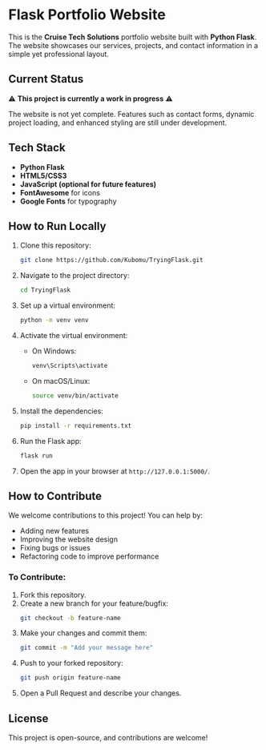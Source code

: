 # Flask Portfolio Website

This is the **Cruise Tech Solutions** portfolio website built with **Python Flask**. The website showcases our services, projects, and contact information in a simple yet professional layout.

## Current Status

⚠️ **This project is currently a work in progress** ⚠️

The website is not yet complete. Features such as contact forms, dynamic project loading, and enhanced styling are still under development.

## Tech Stack

- **Python Flask**
- **HTML5/CSS3**
- **JavaScript (optional for future features)**
- **FontAwesome** for icons
- **Google Fonts** for typography

## How to Run Locally

1. Clone this repository:

    ```bash
    git clone https://github.com/Kubomu/TryingFlask.git
    ```

2. Navigate to the project directory:

    ```bash
    cd TryingFlask
    ```

3. Set up a virtual environment:

    ```bash
    python -m venv venv
    ```

4. Activate the virtual environment:
    - On Windows:
        ```bash
        venv\Scripts\activate
        ```
    - On macOS/Linux:
        ```bash
        source venv/bin/activate
        ```

5. Install the dependencies:

    ```bash
    pip install -r requirements.txt
    ```

6. Run the Flask app:

    ```bash
    flask run
    ```

7. Open the app in your browser at `http://127.0.0.1:5000/`.

## How to Contribute

We welcome contributions to this project! You can help by:

- Adding new features
- Improving the website design
- Fixing bugs or issues
- Refactoring code to improve performance

### To Contribute:

1. Fork this repository.
2. Create a new branch for your feature/bugfix:
    ```bash
    git checkout -b feature-name
    ```
3. Make your changes and commit them:
    ```bash
    git commit -m "Add your message here"
    ```
4. Push to your forked repository:
    ```bash
    git push origin feature-name
    ```
5. Open a Pull Request and describe your changes.

## License

This project is open-source, and contributions are welcome!
